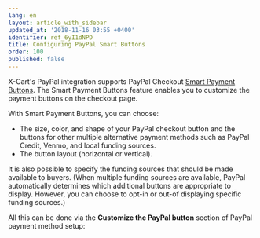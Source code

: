 ```yaml
---
lang: en
layout: article_with_sidebar
updated_at: '2018-11-16 03:55 +0400'
identifier: ref_6yI1dNPD
title: Configuring PayPal Smart Buttons
order: 100
published: false
---
```

X-Cart's PayPal integration supports PayPal Checkout [Smart Payment Buttons](https://www.paypal.com/us/smarthelp/article/what-are-smart-payment-buttons-in-express-checkout-ts2173). The Smart Payment Buttons feature enables you to customize the payment buttons on the checkout page.

With Smart Payment Buttons, you can choose:

   * The size, color, and shape of your PayPal checkout button and the buttons for other multiple alternative payment methods such as PayPal Credit, Venmo, and local funding sources.
   * The button layout (horizontal or vertical).

It is also possible to specify the funding sources that should be made available to buyers. (When multiple funding sources are available, PayPal automatically determines which additional buttons are appropriate to display. However, you can choose to opt-in or out-of displaying specific funding sources.)

All this can be done via the **Customize the PayPal button** section of PayPal payment method setup:
